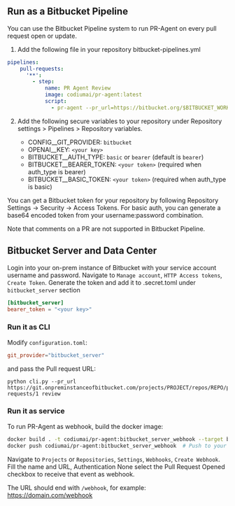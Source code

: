 ## Run as a Bitbucket Pipeline

You can use the Bitbucket Pipeline system to run PR-Agent on every pull request open or update.

1. Add the following file in your repository bitbucket-pipelines.yml

```yaml
pipelines:
    pull-requests:
      '**':
        - step:
            name: PR Agent Review
            image: codiumai/pr-agent:latest
            script:
              - pr-agent --pr_url=https://bitbucket.org/$BITBUCKET_WORKSPACE/$BITBUCKET_REPO_SLUG/pull-requests/$BITBUCKET_PR_ID review
```

2. Add the following secure variables to your repository under Repository settings > Pipelines > Repository variables.

   - CONFIG__GIT_PROVIDER: `bitbucket`
   - OPENAI__KEY: `<your key>`
   - BITBUCKET__AUTH_TYPE: `basic` or `bearer` (default is `bearer`)
   - BITBUCKET__BEARER_TOKEN: `<your token>` (required when auth_type is bearer)
   - BITBUCKET__BASIC_TOKEN: `<your token>` (required when auth_type is basic)

You can get a Bitbucket token for your repository by following Repository Settings -> Security -> Access Tokens.
For basic auth, you can generate a base64 encoded token from your username:password combination.

Note that comments on a PR are not supported in Bitbucket Pipeline.

## Bitbucket Server and Data Center

Login into your on-prem instance of Bitbucket with your service account username and password.
Navigate to `Manage account`, `HTTP Access tokens`, `Create Token`.
Generate the token and add it to .secret.toml under `bitbucket_server` section

```toml
[bitbucket_server]
bearer_token = "<your key>"
```

### Run it as CLI

Modify `configuration.toml`:

```toml
git_provider="bitbucket_server"
```

and pass the Pull request URL:

```shell
python cli.py --pr_url https://git.onpreminstanceofbitbucket.com/projects/PROJECT/repos/REPO/pull-requests/1 review
```

### Run it as service

To run PR-Agent as webhook, build the docker image:

```bash
docker build . -t codiumai/pr-agent:bitbucket_server_webhook --target bitbucket_server_webhook -f docker/Dockerfile
docker push codiumai/pr-agent:bitbucket_server_webhook  # Push to your Docker repository
```

Navigate to `Projects` or `Repositories`, `Settings`, `Webhooks`, `Create Webhook`.
Fill the name and URL, Authentication None select the Pull Request Opened checkbox to receive that event as webhook.

The URL should end with `/webhook`, for example: https://domain.com/webhook
